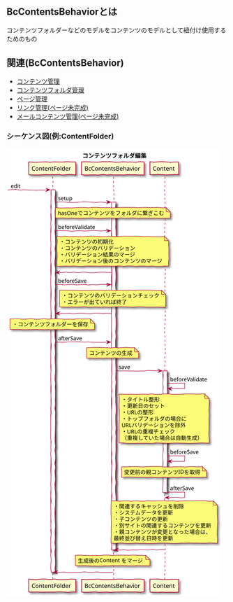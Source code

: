 ## BcContentsBehaviorとは

コンテンツフォルダーなどのモデルをコンテンツのモデルとして紐付け使用するためのもの

## 関連(BcContentsBehavior)
  - [コンテンツ管理](./index)
  - [コンテンツフォルダ管理](../content_folders/index)
  - [ページ管理](../pages/index)
  - [リンク管理(ページ未完成)]()
  - [メールコンテンツ管理(ページ未完成)]()
### シーケンス図(例:ContentFolder)

![ドメインモデル図：コンテンツフォルダ編集](../../sequence/contents_edit.svg)